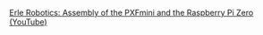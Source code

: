 [Erle Robotics: Assembly of the PXFmini and the Raspberry Pi Zero (YouTube)](https://www.youtube.com/watch?v=M2h_cBpu8HY)
